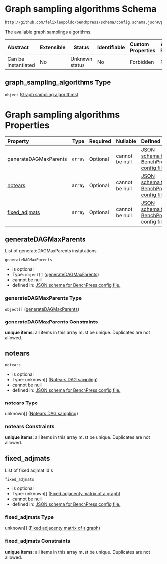# Graph sampling algorithms Schema

```txt
http://github.com/felixleopoldo/benchpress/schema/config.schema.json#/properties/graph_sampling_algorithms
```

The available graph samplings algorithms.


| Abstract            | Extensible | Status         | Identifiable | Custom Properties | Additional Properties | Access Restrictions | Defined In                                                                  |
| :------------------ | ---------- | -------------- | ------------ | :---------------- | --------------------- | ------------------- | --------------------------------------------------------------------------- |
| Can be instantiated | No         | Unknown status | No           | Forbidden         | Forbidden             | none                | [config.schema.json\*](../../out/config.schema.json "open original schema") |

## graph_sampling_algorithms Type

`object` ([Graph sampling algorithms](config-properties-graph-sampling-algorithms.md))

# Graph sampling algorithms Properties

| Property                                        | Type    | Required | Nullable       | Defined by                                                                                                                                                                                                                                                                                          |
| :---------------------------------------------- | ------- | -------- | -------------- | :-------------------------------------------------------------------------------------------------------------------------------------------------------------------------------------------------------------------------------------------------------------------------------------------------- |
| [generateDAGMaxParents](#generateDAGMaxParents) | `array` | Optional | cannot be null | [JSON schema for BenchPress config file.](config-properties-graph-sampling-algorithms-properties-list-of-generatedagmaxparents-instatiations.md "http&#x3A;//github.com/felixleopoldo/benchpress/schema/config.schema.json#/properties/graph_sampling_algorithms/properties/generateDAGMaxParents") |
| [notears](#notears)                             | `array` | Optional | cannot be null | [JSON schema for BenchPress config file.](config-properties-graph-sampling-algorithms-properties-notears-dag-sampling-ids.md "http&#x3A;//github.com/felixleopoldo/benchpress/schema/config.schema.json#/properties/graph_sampling_algorithms/properties/notears")                                  |
| [fixed_adjmats](#fixed_adjmats)                 | `array` | Optional | cannot be null | [JSON schema for BenchPress config file.](config-properties-graph-sampling-algorithms-properties-list-of-fixed-adjmat-ids.md "http&#x3A;//github.com/felixleopoldo/benchpress/schema/config.schema.json#/properties/graph_sampling_algorithms/properties/fixed_adjmats")                            |

## generateDAGMaxParents

List of generateDAGMaxParents instatiations


`generateDAGMaxParents`

-   is optional
-   Type: `object[]` ([generateDAGMaxParents](config-definitions-generatedagmaxparents.md))
-   cannot be null
-   defined in: [JSON schema for BenchPress config file.](config-properties-graph-sampling-algorithms-properties-list-of-generatedagmaxparents-instatiations.md "http&#x3A;//github.com/felixleopoldo/benchpress/schema/config.schema.json#/properties/graph_sampling_algorithms/properties/generateDAGMaxParents")

### generateDAGMaxParents Type

`object[]` ([generateDAGMaxParents](config-definitions-generatedagmaxparents.md))

### generateDAGMaxParents Constraints

**unique items**: all items in this array must be unique. Duplicates are not allowed.

## notears




`notears`

-   is optional
-   Type: unknown\[] ([Notears DAG sampling](config-definitions-notears-dag-sampling.md))
-   cannot be null
-   defined in: [JSON schema for BenchPress config file.](config-properties-graph-sampling-algorithms-properties-notears-dag-sampling-ids.md "http&#x3A;//github.com/felixleopoldo/benchpress/schema/config.schema.json#/properties/graph_sampling_algorithms/properties/notears")

### notears Type

unknown\[] ([Notears DAG sampling](config-definitions-notears-dag-sampling.md))

### notears Constraints

**unique items**: all items in this array must be unique. Duplicates are not allowed.

## fixed_adjmats

List of fixed adjmat id's


`fixed_adjmats`

-   is optional
-   Type: unknown\[] ([Fixed adjacenty matrix of a graph](config-definitions-fixed-adjacenty-matrix-of-a-graph.md))
-   cannot be null
-   defined in: [JSON schema for BenchPress config file.](config-properties-graph-sampling-algorithms-properties-list-of-fixed-adjmat-ids.md "http&#x3A;//github.com/felixleopoldo/benchpress/schema/config.schema.json#/properties/graph_sampling_algorithms/properties/fixed_adjmats")

### fixed_adjmats Type

unknown\[] ([Fixed adjacenty matrix of a graph](config-definitions-fixed-adjacenty-matrix-of-a-graph.md))

### fixed_adjmats Constraints

**unique items**: all items in this array must be unique. Duplicates are not allowed.
